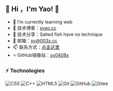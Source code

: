 


## 👀  Hi ，I'm Yao! :wave:

- 🌱 I’m currently learning web
- 🏡 技术博客：<a href="https://syao.cc" target="_blank">syao.cc</a>   
- 🌱 技术分享：Salted fish have no technique
- 💬 邮箱：sy@003x.cc
- 📫 联系方式：<a href="http://wpa.qq.com/msgrd?v=3&uin=5921397&site=qq&menu=yes" target="_blank">点击这里</a>   
- ⭐️ GitHub镜像站：<a href="https://sy0408x.github.io/" target="_blank">sy0408x</a>   



### ⚡ Technologies  

![CSS](https://img.shields.io/badge/-C-00599C?style=flat-square&logo=C)
![C++](https://img.shields.io/badge/-C++-00599C?style=flat-square&logo=C)
![HTML5](https://img.shields.io/badge/-HTML5-E34F26?style=flat-square&logo=html5&logoColor=white)
![Git](https://img.shields.io/badge/-Git-black?style=flat-square&logo=git)
![GitHub](https://img.shields.io/badge/-GitHub-181717?style=flat-square&logo=github)
![Gitee](https://img.shields.io/badge/-Gitee-181717?style=flat-square&logo=gitee)  


